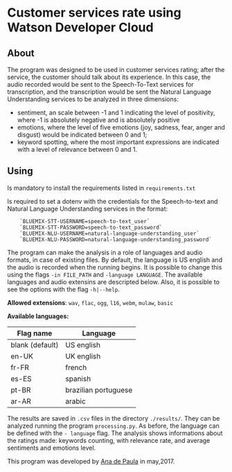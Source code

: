 # Customer services rate using Watson Developer Cloud

## About

The program was designed to be used in customer services rating; after the service, the customer should talk about its experience.
In this case, the audio recorded would be sent to the Speech-To-Text services for transcription, and the transcription would be sent the Natural Language Understanding services to be analyzed in three dimensions:
* sentiment, an scale between -1 and 1 indicating the level of positivity, where -1 is absolutely negative and is absolutely positive
* emotions, where the level of five emotions (joy, sadness, fear, anger and disgust) would be indicated between 0 and 1;
* keyword spotting, where the most important expressions are indicated with a level of relevance between 0 and 1.


## Using

Is mandatory to install the requirements listed in `requirements.txt`

Is required to set a dotenv with the credentials for the Speech-to-text and Natural Language Understanding services in the format:

        `BLUEMIX-STT-USERNAME=speech-to-text_user`
        `BLUEMIX-STT-PASSWORD=speech-to-text_password`
        `BLUEMIX-NLU-USERNAME=natural-language-understanding_user`
        `BLUEMIX-NLU-PASSWORD=natural-language-understanding_password`

The program can make the analysis in a role of languages and audio formats, in case of existing files. By default, the language is US english and the audio is recorded when the running begins. It is possible to change this using the flags `-in FILE_PATH` and `-language LANGUAGE`. The available languages and audio extensins are descripted below. Also, it is possible to see the options with the flag `-h|--help`.


**Allowed extensions**:
`wav`, `flac`, `ogg`, `l16`, `webm`, `mulaw`, `basic`


**Available languages:**

Flag name | Language
----------|---------
blank (default) | US english
en-UK | UK english
fr-FR | french
es-ES | spanish
pt-BR | brazilian portuguese
ar-AR | arabic


The results are saved in `.csv` files in the directory `./results/`. They can be analyzed running the program `processing.py`. As before, the language can be defined with the `- language` flag. The analysis shows informations about the ratings made: keywords counting, with relevance rate, and average sentiments and emotions level.


This program was developed by
[Ana de Paula](https://github.com/anadepaula)
in may,2017. 

